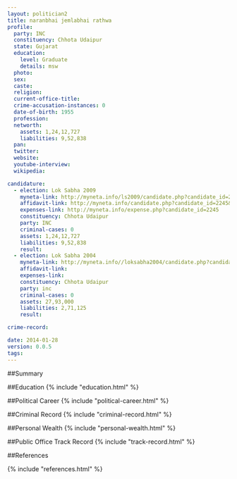 ```yaml
---
layout: politician2
title: naranbhai jemlabhai rathwa
profile: 
  party: INC
  constituency: Chhota Udaipur
  state: Gujarat
  education: 
    level: Graduate
    details: msw
  photo: 
  sex: 
  caste: 
  religion: 
  current-office-title: 
  crime-accusation-instances: 0
  date-of-birth: 1955
  profession: 
  networth: 
    assets: 1,24,12,727
    liabilities: 9,52,838
  pan: 
  twitter: 
  website: 
  youtube-interview: 
  wikipedia: 

candidature: 
  - election: Lok Sabha 2009
    myneta-link: http://myneta.info/ls2009/candidate.php?candidate_id=2245
    affidavit-link: http://myneta.info/candidate.php?candidate_id=2245&scan=original
    expenses-link: http://myneta.info/expense.php?candidate_id=2245
    constituency: Chhota Udaipur 
    party: INC
    criminal-cases: 0
    assets: 1,24,12,727
    liabilities: 9,52,838
    result:  
  - election: Lok Sabha 2004
    myneta-link: http://myneta.info//loksabha2004/candidate.php?candidate_id=1082
    affidavit-link: 
    expenses-link: 
    constituency: Chhota Udaipur 
    party: inc
    criminal-cases: 0
    assets: 27,93,000
    liabilities: 2,71,125
    result:  

crime-record: 

date: 2014-01-28
version: 0.0.5
tags: 
---
```

##Summary


##Education
{% include "education.html" %}


##Political Career
{% include "political-career.html" %}


##Criminal Record
{% include "criminal-record.html" %}


##Personal Wealth
{% include "personal-wealth.html" %}


##Public Office Track Record
{% include "track-record.html" %}


##References


{% include "references.html" %}